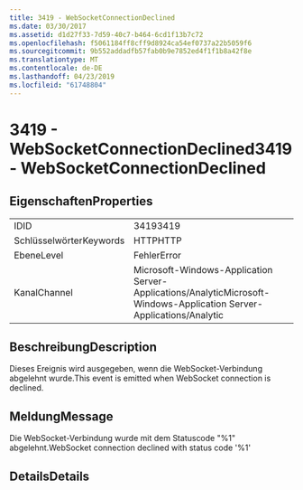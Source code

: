 ```yaml
---
title: 3419 - WebSocketConnectionDeclined
ms.date: 03/30/2017
ms.assetid: d1d27f33-7d59-40c7-b464-6cd1f13b7c72
ms.openlocfilehash: f5061184ff8cff9d8924ca54ef0737a22b5059f6
ms.sourcegitcommit: 9b552addadfb57fab0b9e7852ed4f1f1b8a42f8e
ms.translationtype: MT
ms.contentlocale: de-DE
ms.lasthandoff: 04/23/2019
ms.locfileid: "61748804"
---
```

# <a name="3419---websocketconnectiondeclined"></a><span data-ttu-id="1a0ec-102">3419 - WebSocketConnectionDeclined</span><span class="sxs-lookup"><span data-stu-id="1a0ec-102">3419 - WebSocketConnectionDeclined</span></span>
## <a name="properties"></a><span data-ttu-id="1a0ec-103">Eigenschaften</span><span class="sxs-lookup"><span data-stu-id="1a0ec-103">Properties</span></span>  
  
|||  
|-|-|  
|<span data-ttu-id="1a0ec-104">ID</span><span class="sxs-lookup"><span data-stu-id="1a0ec-104">ID</span></span>|<span data-ttu-id="1a0ec-105">3419</span><span class="sxs-lookup"><span data-stu-id="1a0ec-105">3419</span></span>|  
|<span data-ttu-id="1a0ec-106">Schlüsselwörter</span><span class="sxs-lookup"><span data-stu-id="1a0ec-106">Keywords</span></span>|<span data-ttu-id="1a0ec-107">HTTP</span><span class="sxs-lookup"><span data-stu-id="1a0ec-107">HTTP</span></span>|  
|<span data-ttu-id="1a0ec-108">Ebene</span><span class="sxs-lookup"><span data-stu-id="1a0ec-108">Level</span></span>|<span data-ttu-id="1a0ec-109">Fehler</span><span class="sxs-lookup"><span data-stu-id="1a0ec-109">Error</span></span>|  
|<span data-ttu-id="1a0ec-110">Kanal</span><span class="sxs-lookup"><span data-stu-id="1a0ec-110">Channel</span></span>|<span data-ttu-id="1a0ec-111">Microsoft-Windows-Application Server-Applications/Analytic</span><span class="sxs-lookup"><span data-stu-id="1a0ec-111">Microsoft-Windows-Application Server-Applications/Analytic</span></span>|  
  
## <a name="description"></a><span data-ttu-id="1a0ec-112">Beschreibung</span><span class="sxs-lookup"><span data-stu-id="1a0ec-112">Description</span></span>  
 <span data-ttu-id="1a0ec-113">Dieses Ereignis wird ausgegeben, wenn die WebSocket-Verbindung abgelehnt wurde.</span><span class="sxs-lookup"><span data-stu-id="1a0ec-113">This event is emitted when WebSocket connection is declined.</span></span>  
  
## <a name="message"></a><span data-ttu-id="1a0ec-114">Meldung</span><span class="sxs-lookup"><span data-stu-id="1a0ec-114">Message</span></span>  
 <span data-ttu-id="1a0ec-115">Die WebSocket-Verbindung wurde mit dem Statuscode "%1" abgelehnt.</span><span class="sxs-lookup"><span data-stu-id="1a0ec-115">WebSocket connection declined with status code '%1'</span></span>  
  
## <a name="details"></a><span data-ttu-id="1a0ec-116">Details</span><span class="sxs-lookup"><span data-stu-id="1a0ec-116">Details</span></span>
